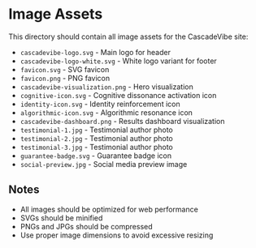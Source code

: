 # Image Assets

This directory should contain all image assets for the CascadeVibe site:

- `cascadevibe-logo.svg` - Main logo for header
- `cascadevibe-logo-white.svg` - White logo variant for footer
- `favicon.svg` - SVG favicon
- `favicon.png` - PNG favicon
- `cascadevibe-visualization.png` - Hero visualization
- `cognitive-icon.svg` - Cognitive dissonance activation icon
- `identity-icon.svg` - Identity reinforcement icon
- `algorithmic-icon.svg` - Algorithmic resonance icon
- `cascadevibe-dashboard.png` - Results dashboard visualization
- `testimonial-1.jpg` - Testimonial author photo
- `testimonial-2.jpg` - Testimonial author photo
- `testimonial-3.jpg` - Testimonial author photo
- `guarantee-badge.svg` - Guarantee badge icon
- `social-preview.jpg` - Social media preview image

## Notes

- All images should be optimized for web performance
- SVGs should be minified
- PNGs and JPGs should be compressed
- Use proper image dimensions to avoid excessive resizing
